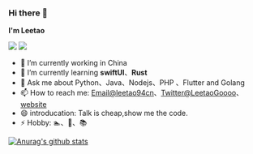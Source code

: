 ### Hi there 👋

**I'm Leetao**

![](https://img.shields.io/badge/dynamic/json?label=Twitter&query=%24.data.subsInEachSource.twitter&url=https%3A%2F%2Fapi.spencerwoo.com%2Fsubstats%2F%3Fsource%3Dsspai%26queryKey%3Dspencerwoo%26source%3Dtwitter%26queryKey%3DLeetaoGoooo&color=1da1f2&logo=twitter&style=for-the-badge)
![](https://img.shields.io/badge/dynamic/json?label=Zhihu&query=%24.data.subsInEachSource.zhihu&url=https%3A%2F%2Fapi.spencerwoo.com%2Fsubstats%2F%3Fsource%3Dsspai%26queryKey%3Dspencerwoo%26source%3Dzhihu%26queryKey%3Dtao-lee-68-32&color=d71a1b&logo=zhihu&style=for-the-badge)

- 🔭 I’m currently working in China
- 🌱 I’m currently learning **swiftUI**、**Rust**
- 💬 Ask me about Python、Java、Nodejs、PHP 、Flutter and Golang
- 📫 How to reach me: [Email@leetao94cn](leetao94cn@gmail.com)、[Twitter@LeetaoGoooo](https://twitter.com/LeetaoGoooo)、[website](https://www.leeetao94.cn)
- 😄 introducation: Talk is cheap,show me the code.
- ⚡ Hobby: 🏊、🏃、📚

[![Anurag's github stats](https://github-readme-stats.vercel.app/api?username=lt94)](https://github.com/lt94/github-readme-stats)
